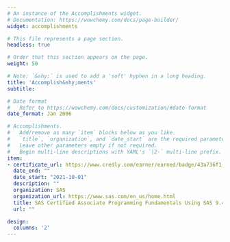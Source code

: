```yaml
---
# An instance of the Accomplishments widget.
# Documentation: https://wowchemy.com/docs/page-builder/
widget: accomplishments

# This file represents a page section.
headless: true

# Order that this section appears on the page.
weight: 50

# Note: `&shy;` is used to add a 'soft' hyphen in a long heading.
title: 'Accomplish&shy;ments'
subtitle:

# Date format
#   Refer to https://wowchemy.com/docs/customization/#date-format
date_format: Jan 2006

# Accomplishments.
#   Add/remove as many `item` blocks below as you like.
#   `title`, `organization`, and `date_start` are the required parameters.
#   Leave other parameters empty if not required.
#   Begin multi-line descriptions with YAML's `|2-` multi-line prefix.
item:
- certificate_url: https://www.credly.com/earner/earned/badge/43a736f1-835a-4150-b73d-18ff3cea418b
  date_end: ""
  date_start: "2021-10-01"
  description: ""
  organization: SAS
  organization_url: https://www.sas.com/en_us/home.html
  title: SAS Certified Associate Programming Fundamentals Using SAS 9.4
  url: ""

design:
  columns: '2' 
---
```

